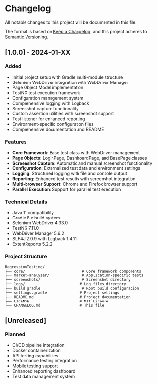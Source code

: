 # Changelog

All notable changes to this project will be documented in this file.

The format is based on [Keep a Changelog](https://keepachangelog.com/en/1.0.0/),
and this project adheres to [Semantic Versioning](https://semver.org/spec/v2.0.0.html).

## [1.0.0] - 2024-01-XX

### Added
- Initial project setup with Gradle multi-module structure
- Selenium WebDriver integration with WebDriver Manager
- Page Object Model implementation
- TestNG test execution framework
- Configuration management system
- Comprehensive logging with Logback
- Screenshot capture functionality
- Custom assertion utilities with screenshot support
- Test listener for enhanced reporting
- Environment-specific configuration files
- Comprehensive documentation and README

### Features
- **Core Framework**: Base test class with WebDriver management
- **Page Objects**: LoginPage, DashboardPage, and BasePage classes
- **Screenshot Capture**: Automatic and manual screenshot functionality
- **Configuration**: Externalized test data and environment settings
- **Logging**: Structured logging with file and console output
- **Reporting**: Enhanced test results with screenshot integration
- **Multi-browser Support**: Chrome and Firefox browser support
- **Parallel Execution**: Support for parallel test execution

### Technical Details
- Java 11 compatibility
- Gradle 8.x build system
- Selenium WebDriver 4.33.0
- TestNG 7.11.0
- WebDriver Manager 5.6.2
- SLF4J 2.0.9 with Logback 1.4.11
- ExtentReports 5.2.2

### Project Structure
```
RegressionTesting/
├── core/                          # Core framework components
├── market-analyzer/               # Application-specific tests
├── screenshots/                   # Screenshot directory
├── logs/                         # Log files directory
├── build.gradle                   # Root build configuration
├── settings.gradle               # Project settings
├── README.md                     # Project documentation
├── LICENSE                       # MIT License
└── CHANGELOG.md                  # This file
```

## [Unreleased]

### Planned
- CI/CD pipeline integration
- Docker containerization
- API testing capabilities
- Performance testing integration
- Mobile testing support
- Enhanced reporting dashboard
- Test data management system 